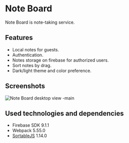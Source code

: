 # Note Board

Note Board is note-taking service.

## Features

- Local notes for guests.
- Authentication.
- Notes storage on firebase for authorized users.
- Sort notes by drag.
- Dark/light theme and color preference.

## Screenshots
![Note Board desktop view -main](https://i.postimg.cc/8cqLgzVj/notes-pc.png)

## Used technologies and dependencies

- Firebase SDK 9.1.1
- Webpack 5.55.0
- [SortableJS](https://github.com/SortableJS/Sortable) 1.14.0
